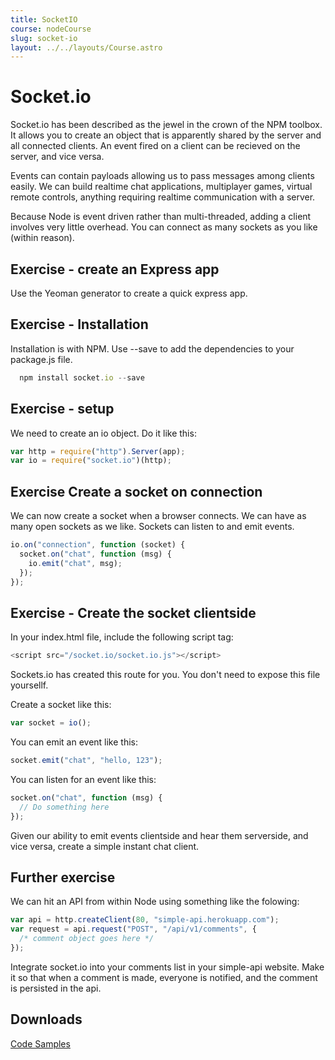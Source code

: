 ```yaml
---
title: SocketIO
course: nodeCourse
slug: socket-io
layout: ../../layouts/Course.astro
---
```


# Socket.io

Socket.io has been described as the jewel in the crown of the NPM toolbox. It allows you to create an object that is apparently shared by the server and all connected clients. An event fired on a client can be recieved on the server, and vice versa.

Events can contain payloads allowing us to pass messages among clients easily. We can build realtime chat applications, multiplayer games, virtual remote controls, anything requiring realtime communication with a server.

Because Node is event driven rather than multi-threaded, adding a client involves very little overhead. You can connect as many sockets as you like (within reason).

## Exercise - create an Express app

Use the Yeoman generator to create a quick express app.

## Exercise - Installation

Installation is with NPM. Use --save to add the dependencies to your package.js file.

```js
  npm install socket.io --save
```

## Exercise - setup

We need to create an io object. Do it like this:

```js
var http = require("http").Server(app);
var io = require("socket.io")(http);
```

## Exercise Create a socket on connection

We can now create a socket when a browser connects. We can have as many open sockets as we like. Sockets can listen to and emit events.

```js
io.on("connection", function (socket) {
  socket.on("chat", function (msg) {
    io.emit("chat", msg);
  });
});
```

## Exercise - Create the socket clientside

In your index.html file, include the following script tag:

```js
<script src="/socket.io/socket.io.js"></script>
```

Sockets.io has created this route for you. You don't need to expose this file yoursellf.

Create a socket like this:

```js
var socket = io();
```

You can emit an event like this:

```js
socket.emit("chat", "hello, 123");
```

You can listen for an event like this:

```js
socket.on("chat", function (msg) {
  // Do something here
});
```

Given our ability to emit events clientside and hear them serverside, and vice versa, create a simple instant chat client.

## Further exercise

We can hit an API from within Node using something like the folowing:

```js
var api = http.createClient(80, "simple-api.herokuapp.com");
var request = api.request("POST", "/api/v1/comments", {
  /* comment object goes here */
});
```

Integrate socket.io into your comments list in your simple-api website. Make it so that when a comment is made, everyone is notified, and the comment is persisted in the api.

## Downloads

[Code Samples](https://www.dropbox.com/sh/r79orn1n8aobmw8/AAAF0awSjQexFERWMIyseRV_a?dl=0)
